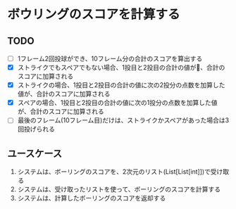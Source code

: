 # ボウリングのスコアを計算する

## TODO

- [ ] 1フレーム2回投球ができ、10フレーム分の合計のスコアを算出する
- [x] ストライクでもスペアでもない場合、1投目と2投目の合計の値が、合計のスコアに加算される
- [x] ストライクの場合、1投目と2投目の合計の値に次の2投分の点数を加算した値が、合計のスコアに加算される
- [x] スペアの場合、1投目と2投目の合計の値に次の1投分の点数を加算した値が、合計のスコアに加算される
- [ ] 最後のフレーム(10フレーム目)だけは、ストライクかスペアがあった場合は3回投げられる

## ユースケース

1. システムは、ボーリングのスコアを、2次元のリスト(List[List[int]])で受け取る
1. システムは、受け取ったリストを使って、ボーリングのスコアを計算する
1. システムは、計算したボーリングのスコアを返却する
